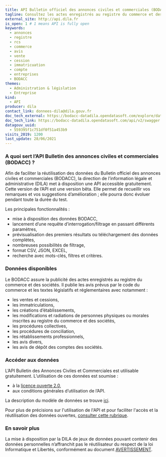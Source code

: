 ```yaml
---
title: API Bulletin officiel des annonces civiles et commerciales (BODACC)
tagline: Consultez les actes enregistrés au registre du commerce et des sociétés et publiés au bulletin officiel.
external_site: http://api.dila.fr
is_open: 1 # 1 means API is fully open
keywords:
  - annonces
  - registre
  - rcs
  - commerce
  - avis
  - vente
  - cession
  - immatricuation
  - compte
  - entreprises
  - BODACC
themes:
  - Administration & législation
  - Entreprise
kind:
  - API
producer: dila
contact_link: donnees-dila@dila.gouv.fr
doc_tech_external: https://bodacc-datadila.opendatasoft.com/explore/dataset/annonces-commerciales/api/
doc_tech_link: https://bodacc-datadila.opendatasoft.com/api/v2/swagger.json
datagouv_uuid:
  - 559395f1c751df0f51a453b9
visits_2019: 1200
last_update: 28/06/2021
---
```


### A quoi sert l’API Bulletin des annonces civiles et commerciales (BODACC) ?

Afin de faciliter la réutilisation des données du Bulletin officiel des annonces civiles et commerciales (BODACC), la direction de l’information légale et administrative (DILA) met à disposition une API accessible gratuitement.
Cette version de l’API est une version bêta. Elle permet de recueillir vos remarques et vos suggestions d’amélioration ; elle pourra donc évoluer pendant toute la durée du test.

Les principales fonctionnalités :

- mise à disposition des données BODACC,
- lancement d’une requête d’interrogation/filtrage en passant différents paramètres,
- prévisualisation des premiers résultats ou téléchargement des données complètes,
- nombreuses possibilités de filtrage,
- format CSV, JSON, EXCEL,
- recherche avec mots-clés, filtres et critères.

### Données disponibles

Le BODACC assure la publicité des actes enregistrés au registre du commerce et des sociétés.
Il publie les avis prévus par le code du commerce et les textes législatifs et réglementaires avec notamment :

- les ventes et cessions,
- les immatriculations,
- les créations d’établissements,
- les modifications et radiations de personnes physiques ou morales inscrites au registre du commerce et des sociétés,
- les procédures collectives,
- les procédures de conciliation,
- les rétablissements professionnels,
- les avis divers,
- les avis de dépôt des comptes des sociétés.

### Accéder aux données

L’API Bulletin des Annonces Civiles et Commerciales est utilisable gratuitement. L’utilisation de ces données est soumise :

- à la [licence ouverte 2.0](https://www.etalab.gouv.fr/wp-content/uploads/2017/04/ETALAB-Licence-Ouverte-v2.0.pdf),
- aux conditions générales d’utilisation de l’API.

La description du modèle de données se trouve [ici](http://schemas.journal-officiel.gouv.fr/schemabook/bodacc/sor/ods/Bodacc_rediff_all.xsd).

Pour plus de précisions sur l'utilisation de l'API et pour faciliter l'accès et la réutilisation des données ouvertes, [consulter cette rubrique](https://academy.opendatasoft.com/).

### En savoir plus

La mise à disposition par la DILA de jeux de données pouvant contenir des données personnelles n’affranchit pas le réutilisateur du respect de la loi Informatique et Libertés, conformément au document [AVERTISSEMENT](https://echanges.dila.gouv.fr/OPENDATA/AVERTISSEMENT-Donnees_a_caractere_personnel.pdf).
